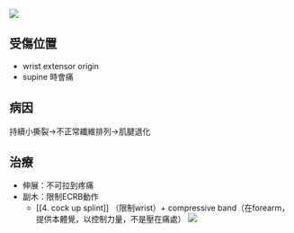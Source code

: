 ![](https://orthoinfo.aaos.org/globalassets/figures/a00068f01.jpg)
##   受傷位置
-  wrist extensor origin  
-  supine 時會痛
##   病因
持續小撕裂→不正常纖維排列→肌腱退化
##   治療    
-   伸展：不可拉到疼痛    
-   副木：限制ECRB動作    
	- [[4. cock up splint]] （限制wrist）+ compressive band（在forearm，提供本體覺，以控制力量，不是壓在痛處）
![](https://www.3pointproducts.com/hs-fs/hubfs/images/2017%20Updates/Blog_elbow-pop-racquetball-no-cover.png?width=398&name=Blog_elbow-pop-racquetball-no-cover.png)